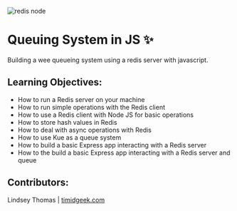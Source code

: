 ![redis node](https://www.qed42.com/sites/default/files/styles/social_media/public/2021-05/Redis2.1.png?itok=z92VGPD9)
# Queuing System in JS :sparkles:

Building a wee queueing system using a redis server with javascript.

## Learning Objectives:

- How to run a Redis server on your machine
- How to run simple operations with the Redis client
- How to use a Redis client with Node JS for basic operations
- How to store hash values in Redis
- How to deal with async operations with Redis
- How to use Kue as a queue system
- How to build a basic Express app interacting with a Redis server
- How to the build a basic Express app interacting with a Redis server and queue

## Contributors:

Lindsey Thomas | [timidgeek.com]("timidgeek.com/")